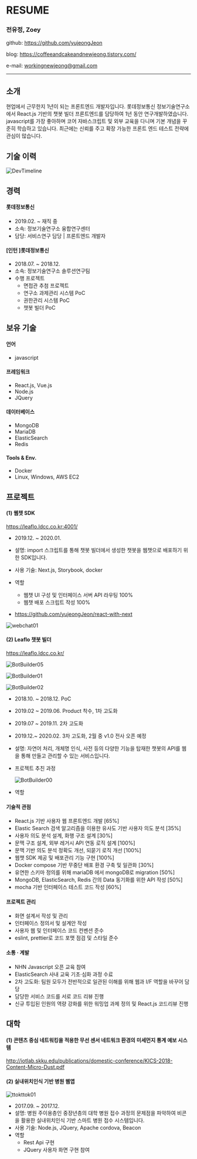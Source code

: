 # RESUME

### 전유정, Zoey

github: <https://github.com/yujeongJeon>

blog: <https://coffeeandcakeandnewjeong.tistory.com/>

e-mail: workingnewjeong@gmail.com



------

## 소개

현업에서 근무한지 1년이 되는 프론트엔드 개발자입니다. 롯데정보통신 정보기술연구소에서 React.js 기반의 챗봇 빌더 프론트엔드를 담당하여 1년 동안 연구개발하였습니다. javascript를 가장 좋아하며 코어 자바스크립트 및 외부 교육을 다니며 기본 개념을 꾸준히 학습하고 있습니다. 최근에는 신뢰를 주고 확장 가능한 프론트 엔드 테스트 전략에 관심이 많습니다.



## 기술 이력

![DevTimeline](./images/dev_time_line.png)

## 경력

#### 롯데정보통신 

- 2019.02. ~ 재직 중
- 소속: 정보기술연구소 융합연구센터
- 담당: 서비스연구 담당 | 프론트엔드 개발자



#### [인턴 ]롯데정보통신

- 2018.07. ~ 2018.12.
- 소속: 정보기술연구소 솔루션연구팀
- 수행 프로젝트
  - 면접관 추첨 프로젝트
  - 연구소 과제관리 시스템 PoC
  - 권한관리 시스템 PoC
  - 챗봇 빌더 PoC



## 보유 기술

#### 언어

- javascript

#### 프레임워크

- React.js, Vue.js
- Node.js
- JQuery

#### 데이터베이스

- MongoDB
- MariaDB
- ElasticSearch
- Redis

#### Tools & Env.

- Docker
- Linux, Windows, AWS EC2



## 프로젝트

#### (1) 웹챗 SDK

https://leaflo.ldcc.co.kr:4001/

- 2019.12. ~ 2020.01.

- 설명: import 스크립트를 통해 챗봇 빌더에서 생성한 챗봇을 웹챗으로 배포하기 위한 SDK입니다.

- 사용 기술: Next.js, Storybook, docker

- 역할

  - 웹챗 UI 구성 및 인터페이스 서버 API 라우팅 100%
  - 웹챗 배포 스크립트 작성 100%

- <https://github.com/yujeongJeon/react-with-next>

  

![webchat01](C:\Users\전현빈\Desktop\resume\images\webchat_1.png)



#### (2) Leaflo 챗봇 빌더

<https://leaflo.ldcc.co.kr/>



![BotBuilder05](./images/leaflo_front_end_5.jpg)



![BotBuilder01](./images/leaflo_bot_builder_1.jpg)



![BotBuilder02](./images/leaflo_bot_builder_2.jpg)

- 2018.10. ~ 2018.12. PoC

- 2019.02 ~ 2019.06.  Product 착수, 1차 고도화

- 2019.07 ~ 2019.11. 2차 고도화

- 2019.12.~ 2020.02. 3차 고도화, 2월 중 v1.0 전사 오픈 예정

- 설명: 자연어 처리, 개체명 인식, 사전 등의 다양한 기능을 탑재한 챗봇의 API를 웹을 통해 만들고 관리할 수 있는 서비스입니다.

- 프로젝트 추친 과정

  ![BotBuilder00](./images/leaflo_bot_builder_3.jpg)

- 역할

#### 기술적 관점

- React.js 기반 사용자 웹 프론트엔드 개발 [65%]
- Elastic Search 검색 알고리즘을 이용한 유사도 기반 사용자 의도 분석 [35%]
- 사용자 의도 분석 설계, 화행 구조 설계 [30%]
- 문맥 구조 설계, 외부 레거시 API 연동 로직 설계 [100%]
- 문맥 기반 의도 분석 정확도 개선, 되묻기 로직 개선 [100%]
- 웹챗 SDK 제공 및 배포관리 기능 구현 [100%]
- Docker compose 기반 무중단 배포 환경 구축 및 일관화 [30%]
- 유연한 스키마 정의를 위해 mariaDB 에서 mongoDB로 migration [50%]
- MongoDB, ElasticSearch, Redis 간의 Data 동기화를 위한 API 작성 [50%]
- mocha 기반 인터페이스 테스트 코드 작성 [60%]

#### 프로젝트 관리

- 화면 설계서 작성 및 관리
- 인터페이스 정의서 및 설계안 작성
- 사용자 웹 및 인터페이스 코드 컨벤션 준수
- eslint, prettier로 코드 포맷 점검 및 스타일 준수

#### 소통 · 계발

- NHN Javascript 오픈 교육 참여
- ElasticSearch 사내 교육 기초·심화 과정 수료
- 2차 고도화: 팀원 모두가 전반적으로 일관된 이해를 위해 웹과 I/F 역할을 바꾸어 담당
- 담당한 서비스 코드를 서로 코드 리뷰 진행
- 신규 투입된 인원의 역량 강화를 위한 워밍업 과제 정의 및 React.js 코드리뷰 진행



## 대학

#### (1) 콘텐츠 중심 네트워킹을 적용한 무선 센서 네트워크 환경의 미세먼지 통계 예보 시스템

<http://iotlab.skku.edu/publications/domestic-conference/KICS-2018-Content-Micro-Dust.pdf>



#### (2) 실내위치인식 기반 병원 웹앱

![ttokttok01](./images/ttokttok_1.png)

- 2017.09. ~ 2017.12.
- 설명: 병원 주이용층인 중장년층의 대학 병원 접수 과정의 문제점을 파악하여 비콘을 활용한 실내위치인식 기반 스마트 병원 접수 시스템입니다.
- 사용 기술: Node.js, JQuery, Apache cordova, Beacon
- 역할
  - Rest Api 구현
  - JQuery 사용자 화면 구현 참여